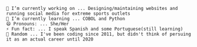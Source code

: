

    🔭 I’m currently working on ... Designing/maintaining websites and running social media for extreme sports outlets
    🌱 I’m currently learning ... COBOL and Python
    😄 Pronouns: ... She/Her
    ⚡ Fun fact: ... I speak Spanish and some Portuguese(still learning)
    📆 Random ... I've been coding since 2011, but didn't think of persuing it as an actual career until 2020

